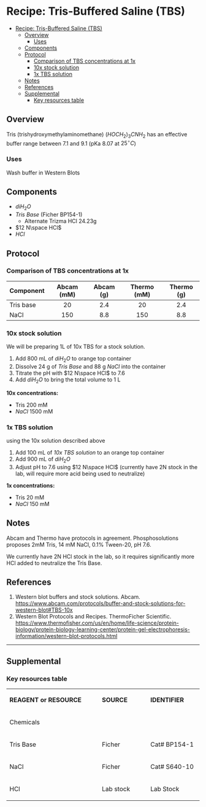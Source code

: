 # Recipe: Tris-Buffered Saline (TBS)

- [Recipe: Tris-Buffered Saline (TBS)](#recipe-tris-buffered-saline-tbs)
  - [Overview](#overview)
    - [Uses](#uses)
  - [Components](#components)
  - [Protocol](#protocol)
    - [Comparison of TBS concentrations at 1x](#comparison-of-tbs-concentrations-at-1x)
    - [10x stock solution](#10x-stock-solution)
    - [1x TBS solution](#1x-tbs-solution)
  - [Notes](#notes)
  - [References](#references)
  - [Supplemental](#supplemental)
    - [Key resources table](#key-resources-table)

## Overview
Tris (trishydroxymethylaminomethane) $(HOCH_2)_3CNH_2$ has an effective buffer range between 7.1 and 9.1 (pKa 8.07 at $25 ^\circ C$)

### Uses
Wash buffer in Western Blots

## Components
- $diH_2O$
- *Tris Base* (Ficher BP154-1)
  - Alternate Trizma HCl 24.23g
- $12 N\space HCl$
- $HCl$

## Protocol

### Comparison of TBS concentrations at 1x

| Component      | Abcam (mM) | Abcam (g) | Thermo (mM)| Thermo (g)|
| ----------- |  :----:  |  :----: |  :----:  |  :----: |
| Tris base|20|2.4|20|2.4|
| NaCl|150|8.8|150|8.8|


### 10x stock solution
We will be preparing 1L of 10x TBS for a stock solution.

1. Add 800 mL of $diH_2O$ to orange top container
2. Dissolve 24 g of *Tris Base* and 88 g $NaCl$ into the container
3. Titrate the pH with $12 N\space HCl$ to 7.6
4. Add $diH_2O$ to bring the total volume to 1 L


**10x concentrations:**
- Tris 200 mM
- $NaCl$ 1500 mM
  

### 1x TBS solution
using the 10x solution described above

1. Add 100 mL of *10x TBS solution* to an orange top container
2. Add 900 mL of $diH_2O$
3. Adjust pH to 7.6 using $12 N\space HCl$ (currently have 2N stock in the lab, will require more acid being used to neutralize)

**1x concentrations:**
- Tris 20 mM
- $NaCl$ 150 mM
  
## Notes
Abcam and Thermo have protocols in agreement. Phosphosolutions proposes 2mM Tris, 14 mM NaCl, 0.1% Tween-20, pH 7.6. 

We currently have 2N HCl stock in the lab, so it requires significantly more HCl added to neutralize the Tris Base.

## References
1. Western blot buffers and stock solutions. Abcam. https://www.abcam.com/protocols/buffer-and-stock-solutions-for-western-blot#TBS-10x
2. Western Blot Protocols and Recipes. ThermoFicher Scientific. https://www.thermofisher.com/us/en/home/life-science/protein-biology/protein-biology-learning-center/protein-gel-electrophoresis-information/western-blot-protocols.html



---

## Supplemental

### Key resources table

<table>
<tbody>
<tr>
<td width="350">
  <p><strong>REAGENT or RESOURCE</strong></p>
</td>
<td width="150">
  <p><strong>SOURCE</strong></p>
</td>
<td width="150">
  <p><strong>IDENTIFIER</strong></p>
</td>
</tr>

<tr>
<td colspan="3" width="650">
  <p>Chemicals</p>
</td>
</tr>
<tr>
<td>
  <p>Tris Base</p>
</td>
<td>
  <p>Ficher</p>
</td>
<td>
  <p>Cat# BP154-1</p>
</td>
</tr>
<tr>
<td>
  <p>NaCl</p>
</td>
<td>
  <p>Ficher</p>
</td>
<td>
  <p>Cat# S640-10</p>
</td>
</tr>
<tr>
<td>
  <p>HCl</p>
</td>
<td>
  <p>Lab stock</p>
</td>
<td>
  <p>Lab Stock</p>
</td>
</tr>
</tbody>
</table>

